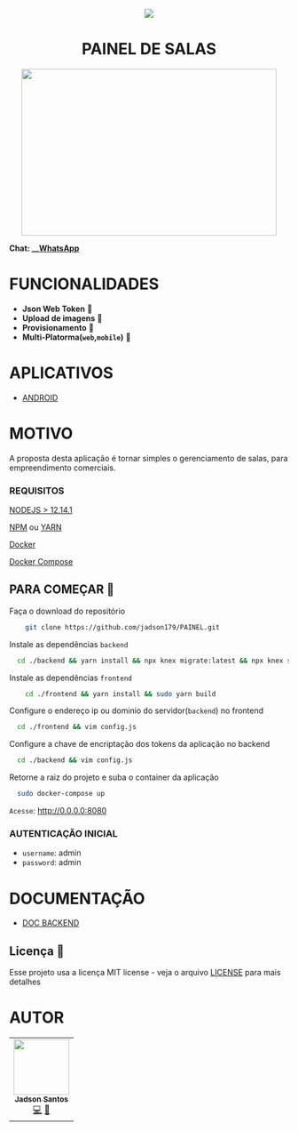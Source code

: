 <p align="center">
<img src="https://camo.githubusercontent.com/13c4e50d88df7178ae1882a203ed57b641674f94/68747470733a2f2f63646e2e7261776769742e636f6d2f73696e647265736f726875732f617765736f6d652f643733303566333864323966656437386661383536353265336136336531353464643865383832392f6d656469612f62616467652e737667">

</p>

<h1 align="center"> PAINEL DE SALAS</h1>

<p align="center" style="display: flex; flex-direction: row; align-content: center; justify-content: center; ">
  <img width="460" height="300"  src="https://github.com/jadson179/PAINEL/raw/develop/images/picture-notebook-with-panel.svg?sanitize=true">

</p>


**Chat: __[WhatsApp](https://api.whatsapp.com/send?phone=5548999328092)**


# FUNCIONALIDADES 

- **Json Web Token** 🤩
- **Upload de imagens** 🤩
- **Provisionamento** 🤩
- **Multi-Platorma(`web`,`mobile`)** 🤩

# APLICATIVOS 

- [ANDROID](https://exp-shell-app-assets.s3.us-west-1.amazonaws.com/android/%40jadson179/halls-panel-5333fa33f6c947c6959f869a65f5f203-signed.apk)

# MOTIVO

A proposta desta aplicação é tornar simples o gerenciamento de salas, para empreendimento comerciais. 

### REQUISITOS 

[NODEJS > 12.14.1](https://nodejs.org/en/)

[NPM](https://www.npmjs.com/get-npm) ou [YARN](https://classic.yarnpkg.com/en/docs/install/#debian-stable)

[Docker](https://docs.docker.com/install/)

[Docker Compose](https://docs.docker.com/compose/)



## PARA COMEÇAR 🚀 

Faça o download do repositório

```bash
    git clone https://github.com/jadson179/PAINEL.git 
```

Instale as dependências `backend`

```bash
  cd ./backend && yarn install && npx knex migrate:latest && npx knex seed:run --specific=002_users.js
```

Instale as dependências `frontend`

```bash
    cd ./frontend && yarn install && sudo yarn build
```

Configure o endereço ip ou dominio do servidor(`backend`) no frontend

```bash
  cd ./frontend && vim config.js

```

Configure a chave de encriptação dos tokens da aplicação no backend

```bash
  cd ./backend && vim config.js
```

Retorne a raiz do projeto e suba o container da aplicação

```bash
  sudo docker-compose up
``` 

`Acesse`: http://0.0.0.0:8080


### AUTENTICAÇÃO INICIAL

- `username`: admin
- `password`: admin


# DOCUMENTAÇÃO 

- [DOC BACKEND](https://jadson179.github.io/PAINEL/docs/index.html)




## Licença 📝

Esse projeto usa a licença MIT license - veja o arquivo [LICENSE](LICENSE) para mais detalhes

# AUTOR

<table>
  <tr>
    <td align="center"><a href="https://github.com/jadson179"><img src="https://avatars0.githubusercontent.com/u/42282908?s=460&u=79ce909209ebf14da91a2d2517c9b0f9e378a4e1&v=4" width="100px;" alt=""/><br /><sub><b>Jadson Santos</b></sub></a><br /><a href="https://github.com/jadson179/PAINEL/commits?author=jadson179" title="Code">💻</a> <a href="https://github.com/jadson179" title="Design">🎨</a></td>
  <tr>
</table>